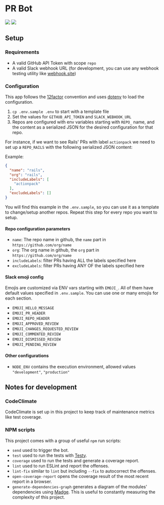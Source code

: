 # PR Bot

<a href="https://codeclimate.com/github/ngarbezza/prbot/maintainability"><img src="https://api.codeclimate.com/v1/badges/99911b7bd287acddc2d8/maintainability" /></a>
<a href="https://codeclimate.com/github/ngarbezza/prbot/test_coverage"><img src="https://api.codeclimate.com/v1/badges/99911b7bd287acddc2d8/test_coverage" /></a>

## Setup

### Requirements

* A valid GitHub API Token with scope `repo`
* A valid Slack webhook URL (for development, you can use any webhook testing utility like [webhook.site]())
  
### Configuration

This app follows the [12factor](https://12factor.net/) convention and uses [dotenv](https://www.npmjs.com/package/dotenv) to load the configuration.

1. `cp .env.sample .env` to start with a template file
2. Set the values for `GITHUB_API_TOKEN` and `SLACK_WEBHOOK_URL`
3. Repos are configured with env variables starting with `REPO_` name, and the content as a serialized JSON for the desired configuration for that repo.

For instance, if we want to see Rails' PRs with label `actionpack` we need to set up a `REPO_RAILS` with the following serialized JSON content:

Example:

```json
{
  "name": "rails",
  "org": "rails",
  "includeLabels": [
    "actionpack"
  ],
  "excludeLabels": []
}
```

You will find this example in the `.env.sample`, so you can use it as a template to change/setup another repos. Repeat this step for every repo you want to setup.

#### Repo configuration parameters

* `name`: The repo name in github, the `name` part in `https://github.com/org/name`
* `org`: The org name in github, the `org` part in `https://github.com/org/name`
* `includeLabels`: filter PRs having ALL the labels specified here
* `excludeLabels`: filter PRs having ANY OF the labels specified here

#### Slack emoji config

Emojis are customized via ENV vars starting with `EMOJI_`. All of them have default values specified in `.env.sample`. You can use one or many emojis for each section.

* `EMOJI_HELLO_MESSAGE`
* `EMOJI_PR_HEADER`
* `EMOJI_REPO_HEADER`
* `EMOJI_APPROVED_REVIEW`
* `EMOJI_CHANGES_REQUESTED_REVIEW`
* `EMOJI_COMMENTED_REVIEW`
* `EMOJI_DISMISSED_REVIEW`
* `EMOJI_PENDING_REVIEW`

#### Other configurations

* `NODE_ENV` contains the execution environment, allowed values `"development"`, `"production"`

## Notes for development

### CodeClimate

CodeClimate is set up in this project to keep track of maintenance metrics like test coverage.

### NPM scripts

This project comes with a group of useful `npm` run scripts:

* `send` used to trigger the bot.
* `test` used to run the tests with [Testy](https://github.com/ngarbezza/testy/).
* `coverage` used to run the tests and generate a coverage report.
* `lint` used to run ESLint and report the offenses.
* `lint-fix` similar to `lint` but including `--fix` to autocorrect the offenses.
* `open-coverage-report` opens the coverage result of the most recent report in a browser.
* `generate-dependencies-graph` generates a diagram of the modules' dependencies using [Madge](https://github.com/pahen/madge). This is useful to constantly measuring the complexity of this project.

